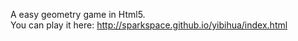 A easy geometry game in Html5.
<br>
You can play it here:
http://sparkspace.github.io/yibihua/index.html

